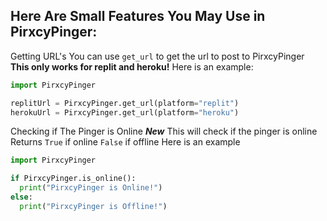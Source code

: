 ## Here Are Small Features You May Use in PirxcyPinger:

Getting URL's
You can use `get_url` to get the url to post to PirxcyPinger
**This only works for replit and heroku!**
Here is an example:
```python
import PirxcyPinger

replitUrl = PirxcyPinger.get_url(platform="replit")
herokuUrl = PirxcyPinger.get_url(platform="heroku")
```


Checking if The Pinger is Online ***New***
This will check if the pinger is online
Returns `True` if online `False` if offline
Here is an example
```python
import PirxcyPinger

if PirxcyPinger.is_online():
  print("PirxcyPinger is Online!")
else:
  print("PirxcyPinger is Offline!")
